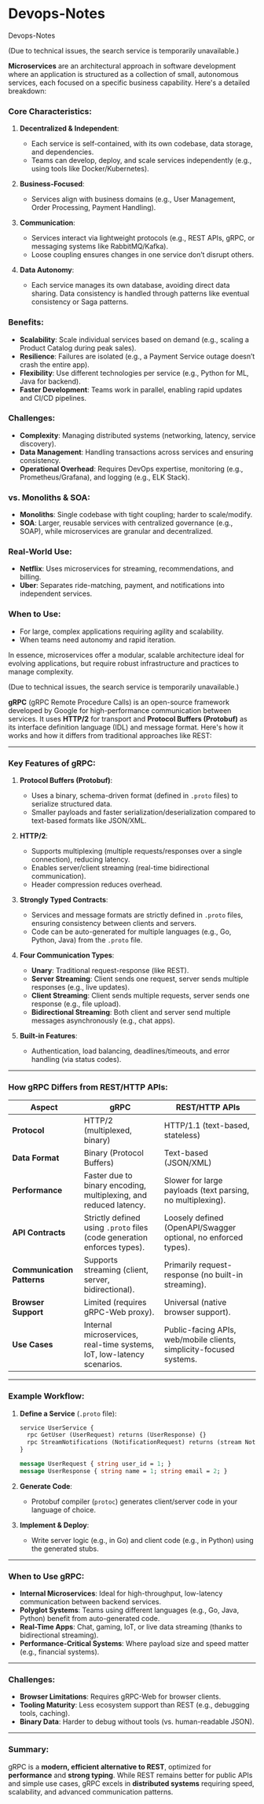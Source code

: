 # Devops-Notes
Devops-Notes

(Due to technical issues, the search service is temporarily unavailable.)

**Microservices** are an architectural approach in software development where an application is structured as a collection of small, autonomous services, each focused on a specific business capability. Here's a detailed breakdown:

### **Core Characteristics**:
1. **Decentralized & Independent**:
   - Each service is self-contained, with its own codebase, data storage, and dependencies.
   - Teams can develop, deploy, and scale services independently (e.g., using tools like Docker/Kubernetes).

2. **Business-Focused**:
   - Services align with business domains (e.g., User Management, Order Processing, Payment Handling).

3. **Communication**:
   - Services interact via lightweight protocols (e.g., REST APIs, gRPC, or messaging systems like RabbitMQ/Kafka).
   - Loose coupling ensures changes in one service don’t disrupt others.

4. **Data Autonomy**:
   - Each service manages its own database, avoiding direct data sharing. Data consistency is handled through patterns like eventual consistency or Saga patterns.

### **Benefits**:
- **Scalability**: Scale individual services based on demand (e.g., scaling a Product Catalog during peak sales).
- **Resilience**: Failures are isolated (e.g., a Payment Service outage doesn’t crash the entire app).
- **Flexibility**: Use different technologies per service (e.g., Python for ML, Java for backend).
- **Faster Development**: Teams work in parallel, enabling rapid updates and CI/CD pipelines.

### **Challenges**:
- **Complexity**: Managing distributed systems (networking, latency, service discovery).
- **Data Management**: Handling transactions across services and ensuring consistency.
- **Operational Overhead**: Requires DevOps expertise, monitoring (e.g., Prometheus/Grafana), and logging (e.g., ELK Stack).

### **vs. Monoliths & SOA**:
- **Monoliths**: Single codebase with tight coupling; harder to scale/modify.
- **SOA**: Larger, reusable services with centralized governance (e.g., SOAP), while microservices are granular and decentralized.

### **Real-World Use**:
- **Netflix**: Uses microservices for streaming, recommendations, and billing.
- **Uber**: Separates ride-matching, payment, and notifications into independent services.

### **When to Use**:
- For large, complex applications requiring agility and scalability.
- When teams need autonomy and rapid iteration.

In essence, microservices offer a modular, scalable architecture ideal for evolving applications, but require robust infrastructure and practices to manage complexity.

(Due to technical issues, the search service is temporarily unavailable.)

**gRPC** (gRPC Remote Procedure Calls) is an open-source framework developed by Google for high-performance communication between services. It uses **HTTP/2** for transport and **Protocol Buffers (Protobuf)** as its interface definition language (IDL) and message format. Here's how it works and how it differs from traditional approaches like REST:

---

### **Key Features of gRPC**:
1. **Protocol Buffers (Protobuf)**:
   - Uses a binary, schema-driven format (defined in `.proto` files) to serialize structured data.
   - Smaller payloads and faster serialization/deserialization compared to text-based formats like JSON/XML.

2. **HTTP/2**:
   - Supports multiplexing (multiple requests/responses over a single connection), reducing latency.
   - Enables server/client streaming (real-time bidirectional communication).
   - Header compression reduces overhead.

3. **Strongly Typed Contracts**:
   - Services and message formats are strictly defined in `.proto` files, ensuring consistency between clients and servers.
   - Code can be auto-generated for multiple languages (e.g., Go, Python, Java) from the `.proto` file.

4. **Four Communication Types**:
   - **Unary**: Traditional request-response (like REST).
   - **Server Streaming**: Client sends one request, server sends multiple responses (e.g., live updates).
   - **Client Streaming**: Client sends multiple requests, server sends one response (e.g., file upload).
   - **Bidirectional Streaming**: Both client and server send multiple messages asynchronously (e.g., chat apps).

5. **Built-in Features**:
   - Authentication, load balancing, deadlines/timeouts, and error handling (via status codes).

---

### **How gRPC Differs from REST/HTTP APIs**:
| **Aspect**              | **gRPC**                                                                 | **REST/HTTP APIs**                                                  |
|--------------------------|--------------------------------------------------------------------------|---------------------------------------------------------------------|
| **Protocol**             | HTTP/2 (multiplexed, binary)                                             | HTTP/1.1 (text-based, stateless)                                    |
| **Data Format**          | Binary (Protocol Buffers)                                                | Text-based (JSON/XML)                                               |
| **Performance**          | Faster due to binary encoding, multiplexing, and reduced latency.        | Slower for large payloads (text parsing, no multiplexing).          |
| **API Contracts**        | Strictly defined using `.proto` files (code generation enforces types).  | Loosely defined (OpenAPI/Swagger optional, no enforced types).      |
| **Communication Patterns**| Supports streaming (client, server, bidirectional).                      | Primarily request-response (no built-in streaming).                 |
| **Browser Support**      | Limited (requires gRPC-Web proxy).                                       | Universal (native browser support).                                 |
| **Use Cases**            | Internal microservices, real-time systems, IoT, low-latency scenarios.   | Public-facing APIs, web/mobile clients, simplicity-focused systems. |

---

### **Example Workflow**:
1. **Define a Service** (`.proto` file):
   ```protobuf
   service UserService {
     rpc GetUser (UserRequest) returns (UserResponse) {}
     rpc StreamNotifications (NotificationRequest) returns (stream Notification) {}
   }

   message UserRequest { string user_id = 1; }
   message UserResponse { string name = 1; string email = 2; }
   ```

2. **Generate Code**:
   - Protobuf compiler (`protoc`) generates client/server code in your language of choice.

3. **Implement & Deploy**:
   - Write server logic (e.g., in Go) and client code (e.g., in Python) using the generated stubs.

---

### **When to Use gRPC**:
- **Internal Microservices**: Ideal for high-throughput, low-latency communication between backend services.
- **Polyglot Systems**: Teams using different languages (e.g., Go, Java, Python) benefit from auto-generated code.
- **Real-Time Apps**: Chat, gaming, IoT, or live data streaming (thanks to bidirectional streaming).
- **Performance-Critical Systems**: Where payload size and speed matter (e.g., financial systems).

---

### **Challenges**:
- **Browser Limitations**: Requires gRPC-Web for browser clients.
- **Tooling Maturity**: Less ecosystem support than REST (e.g., debugging tools, caching).
- **Binary Data**: Harder to debug without tools (vs. human-readable JSON).

---

### **Summary**:
gRPC is a **modern, efficient alternative to REST**, optimized for **performance** and **strong typing**. While REST remains better for public APIs and simple use cases, gRPC excels in **distributed systems** requiring speed, scalability, and advanced communication patterns.

